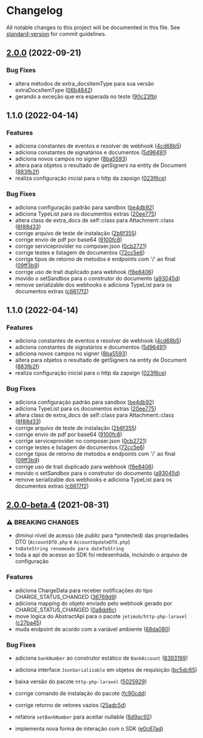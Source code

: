 # Changelog

All notable changes to this project will be documented in this file. See [standard-version](https://github.com/conventional-changelog/standard-version) for commit guidelines.

## [2.0.0](https://github.com/jetimob/zapsign-sdk-php-laravel/compare/v1.1.0...v2.0.0) (2022-09-21)


### Bug Fixes

* altera métodos de extra_docsItemType para sua versão extraDocsItemType ([06b4842](https://github.com/jetimob/zapsign-sdk-php-laravel/commit/06b48429ce0ef1faeeb27adb63eb1d58d104a5b2))
* gerando a exceção que era esperada no teste ([90c23fb](https://github.com/jetimob/zapsign-sdk-php-laravel/commit/90c23fb47726fd32b25fd3ed36825f5f1f68ba70))

## 1.1.0 (2022-04-14)


### Features

* adiciona constantes de eventos e resolver de webhook ([4cd68b5](https://github.com/jetimob/zapsign-sdk-php-laravel/commit/4cd68b543b8af516419c9c8d6ddd66e8390534fa))
* adiciona constantes de signatários e documentos ([5d96491](https://github.com/jetimob/zapsign-sdk-php-laravel/commit/5d96491b7e881d55d6e9e1368ac462c62c1ed2b2))
* adiciona novos campos no signer ([8ba5593](https://github.com/jetimob/zapsign-sdk-php-laravel/commit/8ba55931a0780b39404ee834152a5a8576521792))
* altera para objetos o resultado de getSigners na entity de Document ([883fb2f](https://github.com/jetimob/zapsign-sdk-php-laravel/commit/883fb2f615c6cdeb482b3568f13d8591f3dc2651))
* realiza configuração inicial para o http da zapsign ([023f6ce](https://github.com/jetimob/zapsign-sdk-php-laravel/commit/023f6ce99c123520d1c13290db52f6ba80376d74))


### Bug Fixes

* adiciona configuração padrão para sandbox ([be4db92](https://github.com/jetimob/zapsign-sdk-php-laravel/commit/be4db92464bed73d432ae8b149fa0ac850248751))
* adiciona TypeList para os documentos extras ([20ee775](https://github.com/jetimob/zapsign-sdk-php-laravel/commit/20ee775f9ef2d00897b8291f00b1269f9580cd27))
* altera class de extra_docs de self::class para Attachment::class ([6f88d33](https://github.com/jetimob/zapsign-sdk-php-laravel/commit/6f88d3377beff576ce4f60b0a078e0ef16d9d9b7))
* corrige arquivo de teste de instalação ([2b6f355](https://github.com/jetimob/zapsign-sdk-php-laravel/commit/2b6f355416e3ee1f8d6f194b3cd17f39d05fe869))
* corrige envio de pdf por base64 ([9100fc8](https://github.com/jetimob/zapsign-sdk-php-laravel/commit/9100fc8d5a1bee0ded359bfe21927900df261804))
* corrige serviceprovider no composer.json ([0cb2721](https://github.com/jetimob/zapsign-sdk-php-laravel/commit/0cb2721dc2f56ca103b973376344d99d1ff767f8))
* corrige testes e listagem de documentos ([72cc5e6](https://github.com/jetimob/zapsign-sdk-php-laravel/commit/72cc5e66d866122bae7ae320453da84a38593d55))
* corrige tipos de retorno de metodos e endpoints com '/' ao final ([09ff3b9](https://github.com/jetimob/zapsign-sdk-php-laravel/commit/09ff3b9622ce562e66a9094a64921b534ca0d415))
* corrige uso de trait duplicado para webhook ([f8e8406](https://github.com/jetimob/zapsign-sdk-php-laravel/commit/f8e840623a216e5d04216b4f0ea566675b288831))
* movido o setSandbox para o construtor do documento ([a93045d](https://github.com/jetimob/zapsign-sdk-php-laravel/commit/a93045d0835072f45183ee5127ba079df5c38802))
* remove serializable dos webhooks e adiciona TypeList para os documentos extras ([c6617f2](https://github.com/jetimob/zapsign-sdk-php-laravel/commit/c6617f2d1c44b7ac16d869059790a91cd1f4bccc))

## 1.1.0 (2022-04-14)


### Features

* adiciona constantes de eventos e resolver de webhook ([4cd68b5](https://github.com/jetimob/zapsign-sdk-php-laravel/commit/4cd68b543b8af516419c9c8d6ddd66e8390534fa))
* adiciona constantes de signatários e documentos ([5d96491](https://github.com/jetimob/zapsign-sdk-php-laravel/commit/5d96491b7e881d55d6e9e1368ac462c62c1ed2b2))
* adiciona novos campos no signer ([8ba5593](https://github.com/jetimob/zapsign-sdk-php-laravel/commit/8ba55931a0780b39404ee834152a5a8576521792))
* altera para objetos o resultado de getSigners na entity de Document ([883fb2f](https://github.com/jetimob/zapsign-sdk-php-laravel/commit/883fb2f615c6cdeb482b3568f13d8591f3dc2651))
* realiza configuração inicial para o http da zapsign ([023f6ce](https://github.com/jetimob/zapsign-sdk-php-laravel/commit/023f6ce99c123520d1c13290db52f6ba80376d74))


### Bug Fixes

* adiciona configuração padrão para sandbox ([be4db92](https://github.com/jetimob/zapsign-sdk-php-laravel/commit/be4db92464bed73d432ae8b149fa0ac850248751))
* adiciona TypeList para os documentos extras ([20ee775](https://github.com/jetimob/zapsign-sdk-php-laravel/commit/20ee775f9ef2d00897b8291f00b1269f9580cd27))
* altera class de extra_docs de self::class para Attachment::class ([6f88d33](https://github.com/jetimob/zapsign-sdk-php-laravel/commit/6f88d3377beff576ce4f60b0a078e0ef16d9d9b7))
* corrige arquivo de teste de instalação ([2b6f355](https://github.com/jetimob/zapsign-sdk-php-laravel/commit/2b6f355416e3ee1f8d6f194b3cd17f39d05fe869))
* corrige envio de pdf por base64 ([9100fc8](https://github.com/jetimob/zapsign-sdk-php-laravel/commit/9100fc8d5a1bee0ded359bfe21927900df261804))
* corrige serviceprovider no composer.json ([0cb2721](https://github.com/jetimob/zapsign-sdk-php-laravel/commit/0cb2721dc2f56ca103b973376344d99d1ff767f8))
* corrige testes e listagem de documentos ([72cc5e6](https://github.com/jetimob/zapsign-sdk-php-laravel/commit/72cc5e66d866122bae7ae320453da84a38593d55))
* corrige tipos de retorno de metodos e endpoints com '/' ao final ([09ff3b9](https://github.com/jetimob/zapsign-sdk-php-laravel/commit/09ff3b9622ce562e66a9094a64921b534ca0d415))
* corrige uso de trait duplicado para webhook ([f8e8406](https://github.com/jetimob/zapsign-sdk-php-laravel/commit/f8e840623a216e5d04216b4f0ea566675b288831))
* movido o setSandbox para o construtor do documento ([a93045d](https://github.com/jetimob/zapsign-sdk-php-laravel/commit/a93045d0835072f45183ee5127ba079df5c38802))
* remove serializable dos webhooks e adiciona TypeList para os documentos extras ([c6617f2](https://github.com/jetimob/zapsign-sdk-php-laravel/commit/c6617f2d1c44b7ac16d869059790a91cd1f4bccc))

## [2.0.0-beta.4](https://github.com/jetimob/juno-sdk-php-laravel/compare/v1.1.2...v2.0.0-beta.4) (2021-08-31)


### ⚠ BREAKING CHANGES

* diminui nível de acesso (de *public* para *protected) das propriedades DTO (`AccountDTO.php` e `AccountUpdateDTO.php`)
* `toDateString renomeado para dateToString`
* toda a api de acesso ao SDK foi redesenhada, incluindo o arquivo de configuração

### Features

* adiciona ChargeData para receber notificações do tipo CHARGE_STATUS_CHANGED ([36769d9](https://github.com/jetimob/juno-sdk-php-laravel/commit/36769d913eb46eae864f86dd8dc618033f186acd))
* adiciona mapping do objeto enviado pelo webhook gerado por CHARGE_STATUS_CHANGED ([0a8dd6c](https://github.com/jetimob/juno-sdk-php-laravel/commit/0a8dd6c6301651b45d6af6c556820abd0e2a39fc))
* move lógica do AbstractApi para o pacote `jetimob/http-php-laravel` ([c27ba45](https://github.com/jetimob/juno-sdk-php-laravel/commit/c27ba456c1a1c16c6acfa2a704d7b4a82942a3cb))
* muda endpoint de acordo com a variável ambiente ([68da080](https://github.com/jetimob/juno-sdk-php-laravel/commit/68da0807f9b73c36091b226bb4796105ea8c4575))


### Bug Fixes

* adiciona `bankNumber` ao construtor estático de `BankAccount` ([8393199](https://github.com/jetimob/juno-sdk-php-laravel/commit/83931996e98faf3a1e7d9dbe51d5f48a9f1dcec1))
* adiciona interface `JsonSerializable` em objetos de requisição ([bc5dc65](https://github.com/jetimob/juno-sdk-php-laravel/commit/bc5dc6527311bbb36b3e646cd627f5d83e886421))
* baixa versão do pacote `http-php-laravel` ([5025929](https://github.com/jetimob/juno-sdk-php-laravel/commit/50259293ac3cdaebe567c28b83da3c209f6be00b))
* corrige comando de instalação do pacote ([fc90cdd](https://github.com/jetimob/juno-sdk-php-laravel/commit/fc90cddc39f1eac4eef25938126c1fd5c9ddc43a))
* corrige retorno de vetores vazios ([25adc5d](https://github.com/jetimob/juno-sdk-php-laravel/commit/25adc5d34d307d14ca03efac536aed24ddb69548))
* refatora `setBankNumber` para aceitar nullable ([6d9ac92](https://github.com/jetimob/juno-sdk-php-laravel/commit/6d9ac921cb055d435bd15cf7905c9f76850928e5))


* implementa nova forma de interação com o SDK ([e0c67ad](https://github.com/jetimob/juno-sdk-php-laravel/commit/e0c67ad15207df939c3e9cd466ba61cd6cabdebc))
